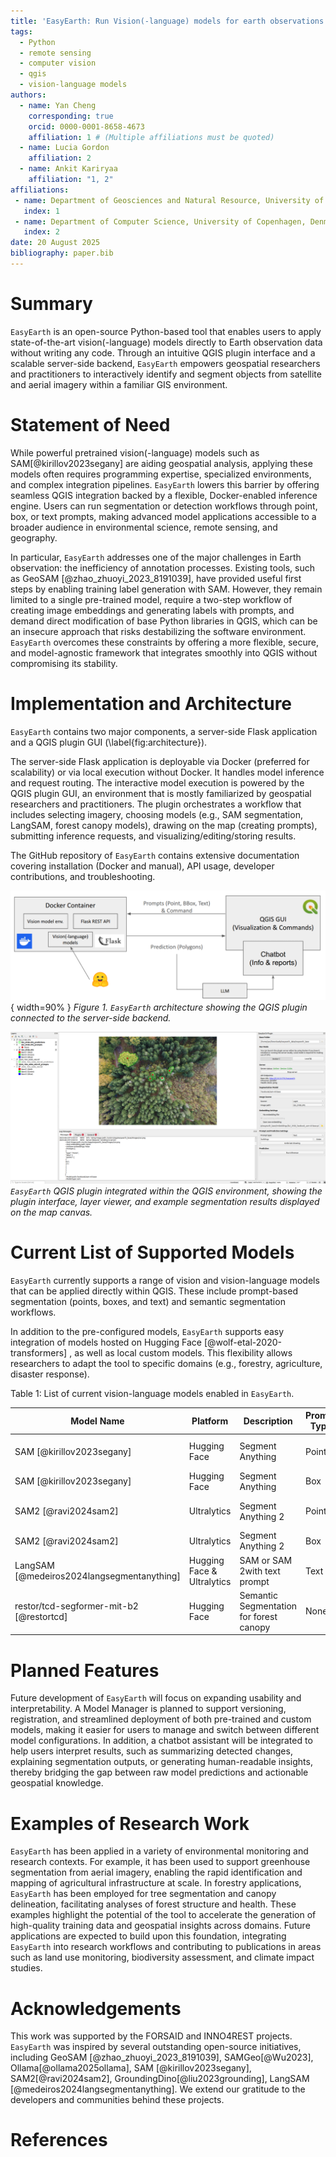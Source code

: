 ```yaml
---
title: 'EasyEarth: Run Vision(-language) models for earth observations at fingertips'
tags:
  - Python
  - remote sensing
  - computer vision
  - qgis
  - vision-language models
authors:
  - name: Yan Cheng
    corresponding: true
    orcid: 0000-0001-8658-4673
    affiliation: 1 # (Multiple affiliations must be quoted)
  - name: Lucia Gordon 
    affiliation: 2
  - name: Ankit Kariryaa
    affiliation: "1, 2"
affiliations:
 - name: Department of Geosciences and Natural Resource, University of Copenhagen, Denmark
   index: 1
 - name: Department of Computer Science, University of Copenhagen, Denmark
   index: 2
date: 20 August 2025
bibliography: paper.bib
---
```


# Summary
`EasyEarth` is an open-source Python-based tool that enables users to apply state-of-the-art vision(-language) models directly to Earth observation data without writing any code. Through an intuitive QGIS plugin interface and a scalable server-side backend, `EasyEarth` empowers geospatial researchers and practitioners to interactively identify and segment objects from satellite and aerial imagery within a familiar GIS environment.

# Statement of Need
While powerful pretrained vision(-language) models such as SAM[@kirillov2023segany] are aiding geospatial analysis, applying these models often requires programming expertise, specialized environments, and complex integration pipelines. `EasyEarth` lowers this barrier by offering seamless QGIS integration backed by a flexible, Docker-enabled inference engine. Users can run segmentation or detection workflows through point, box, or text prompts, making advanced model applications accessible to a broader audience in environmental science, remote sensing, and geography.

In particular, `EasyEarth` addresses one of the major challenges in Earth observation: the inefficiency of annotation processes. Existing tools, such as GeoSAM [@zhao_zhuoyi_2023_8191039], have provided useful first steps by enabling training label generation with SAM. However, they remain limited to a single pre-trained model, require a two-step workflow of creating image embeddings and generating labels with prompts, and demand direct modification of base Python libraries in QGIS, which can be an insecure approach that risks destabilizing the software environment. `EasyEarth` overcomes these constraints by offering a more flexible, secure, and model-agnostic framework that integrates smoothly into QGIS without compromising its stability.

# Implementation and Architecture
`EasyEarth` contains two major components, a server-side Flask application and a QGIS plugin GUI (\label{fig:architecture}).

The server-side Flask application is deployable via Docker (preferred for scalability) or via local execution without Docker. It handles model inference and request routing. The interactive model execution is powered by the QGIS plugin GUI, an environment that is mostly familiarized by geospatial researchers and practitioners. The plugin orchestrates a workflow that includes selecting imagery, choosing models (e.g., SAM segmentation, LangSAM, forest canopy models), drawing on the map (creating prompts), submitting inference requests, and visualizing/editing/storing results.

The GitHub repository of `EasyEarth` contains extensive documentation covering installation (Docker and manual), API usage, developer contributions, and troubleshooting.

![EasyEarth Software Architecture. \label{fig:architecture}](assets/architecture.png){ width=90% }
*Figure 1. `EasyEarth` architecture showing the QGIS plugin connected to the server-side backend.*

[//]: # (![QGIS Plugin GUI. \label{fig:gui}]&#40;assets/gui.png&#41;{ width=40% })

![Example output. \label{fig:output}](assets/output.png)
*`EasyEarth` QGIS plugin integrated within the QGIS environment, showing the plugin interface, layer viewer, and example segmentation results displayed on the map canvas.*

# Current List of Supported Models
`EasyEarth` currently supports a range of vision and vision-language models that can be applied directly within QGIS. These include prompt-based segmentation (points, boxes, and text) and semantic segmentation workflows.

In addition to the pre-configured models, `EasyEarth` supports easy integration of models hosted on Hugging Face [@wolf-etal-2020-transformers]
, as well as local custom models. This flexibility allows researchers to adapt the tool to specific domains (e.g., forestry, agriculture, disaster response).

Table 1: List of current vision-language models enabled in `EasyEarth`.

| Model Name                                   | Platform                   | Description                             | Prompt Type | Prompt Data           |
|----------------------------------------------|----------------------------|-----------------------------------------|-------------|-----------------------|
| SAM [@kirillov2023segany]                    | Hugging Face               | Segment Anything                        | Point       | [[x, y], [x, y], ...] |
| SAM [@kirillov2023segany]                    | Hugging Face               | Segment Anything                        | Box         | [[x1, y1, x2, y2]]    |
| SAM2 [@ravi2024sam2]                         | Ultralytics                | Segment Anything 2                      | Point       | [[x, y], [x, y], ...] |
| SAM2  [@ravi2024sam2]                        | Ultralytics                | Segment Anything 2                      | Box         | [[x1, y1, x2, y2]]    |
| LangSAM [@medeiros2024langsegmentanything]   | Hugging Face & Ultralytics | SAM or SAM 2with text prompt            | Text        | ["text1", "text2"]    |
| restor/tcd-segformer-mit-b2 [@restortcd]     | Hugging Face               | Semantic Segmentation for forest canopy | None        | []                    |

# Planned Features
Future development of `EasyEarth` will focus on expanding usability and interpretability. A Model Manager is planned to support versioning, registration, and streamlined deployment of both pre-trained and custom models, making it easier for users to manage and switch between different model configurations. In addition, a chatbot assistant will be integrated to help users interpret results, such as summarizing detected changes, explaining segmentation outputs, or generating human-readable insights, thereby bridging the gap between raw model predictions and actionable geospatial knowledge.

# Examples of Research Work
`EasyEarth` has been applied in a variety of environmental monitoring and research contexts. For example, it has been used to support greenhouse segmentation from aerial imagery, enabling the rapid identification and mapping of agricultural infrastructure at scale. In forestry applications, `EasyEarth` has been employed for tree segmentation and canopy delineation, facilitating analyses of forest structure and health. These examples highlight the potential of the tool to accelerate the generation of high-quality training data and geospatial insights across domains. Future applications are expected to build upon this foundation, integrating `EasyEarth` into research workflows and contributing to publications in areas such as land use monitoring, biodiversity assessment, and climate impact studies.

# Acknowledgements
This work was supported by the FORSAID and INNO4REST projects. `EasyEarth` was inspired by several outstanding open-source initiatives, including GeoSAM [@zhao_zhuoyi_2023_8191039], SAMGeo[@Wu2023], Ollama[@ollama2025ollama], SAM [@kirillov2023segany], SAM2[@ravi2024sam2], GroundingDino[@liu2023grounding], LangSAM [@medeiros2024langsegmentanything]. We extend our gratitude to the developers and communities behind these projects.

# References